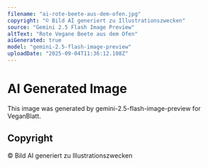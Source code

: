 ```yaml
---
filename: "ai-rote-beete-aus-dem-ofen.jpg"
copyright: "© Bild AI generiert zu Illustrationszwecken"
source: "Gemini 2.5 Flash Image Preview"
altText: "Rote Vegane Beete aus dem Ofen"
aiGenerated: true
model: "gemini-2.5-flash-image-preview"
uploadDate: "2025-09-04T11:36:12.108Z"
---
```


# AI Generated Image

This image was generated by gemini-2.5-flash-image-preview for VeganBlatt.

## Copyright
© Bild AI generiert zu Illustrationszwecken
